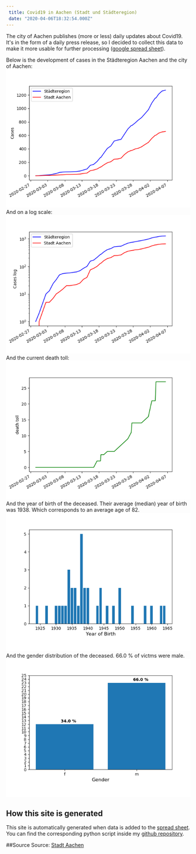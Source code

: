 ```yaml
--- 
 title: Covid19 in Aachen (Stadt und Städteregion) 
 date: "2020-04-06T18:32:54.000Z" 
--- 
```

The city of Aachen publishes (more or less) daily updates about Covid19. It's in the form of a daily press release, so I decided to collect this data to make it more usable for further processing ([google spread sheet](https://docs.google.com/spreadsheets/d/1Th4GSgmTpX4GtcebVDzIfRuCOu2cSOc2WJCORHcCw-Y)).

Below is the development of cases in the Städteregion Aachen and the city of Aachen: 
![Cases of Covid19](cases.png)And on a log scale: 
![Cases of Covid19 (log scale)](cases_log.png)And the current death toll: 
![Deaths from Covid19](deaths.png)And the year of birth of the deceased. Their average (median) year of birth was 1938. Which corresponds to an average age of 82.
![Year of Birth](year.png)And the gender distribution of the deceased. 66.0 % of victms were male.
![Gender](gender.png)

## How this site is generated 
 This site is automatically generated when data is added to the [spread sheet](https://docs.google.com/spreadsheets/d/1Th4GSgmTpX4GtcebVDzIfRuCOu2cSOc2WJCORHcCw-Y). You can find the corresponding python script inside my [github repository](https://github.com/lucasgerads/blog/blob/master/content/blog/Covid19/main.py).


 ##Source
Source: [Stadt Aachen](http://www.aachen.de/DE/stadt_buerger/notfall_informationen/corona/aktuelles/pressemitteilungen/index.html)